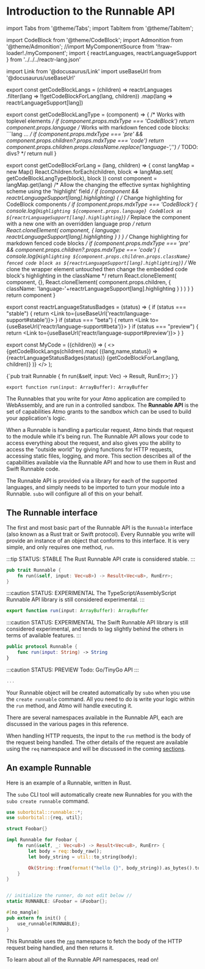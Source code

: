# Introduction to the Runnable API

import Tabs from '@theme/Tabs';
import TabItem from '@theme/TabItem';

import CodeBlock from '@theme/CodeBlock';
import Admonition from '@theme/Admonition';
//import MyComponentSource from '!!raw-loader!./myComponent';
import { reactrLanguages, reactrLanguageSupport } from '../../../reactr-lang.json'

import Link from '@docusaurus/Link'
import useBaseUrl from '@docusaurus/useBaseUrl'


<!-- Creates a new iteratable, ordered list of supported languages filtered by only the code blocks present in the component -->
export const getCodeBlockLangs = (children) =>
    reactrLanguages
        .filter(lang => !!getCodeBlockForLang(lang, children))
        .map(lang => reactrLanguageSupport[lang])

<!-- Finds the lang type of the code block in the supplied React component -->
export const getCodeBlockLangType = (component) => {
    /* Works with toplevel <CodeBlock> elements */
    if (component.props.mdxType === 'CodeBlock') return component.props.language
    /* Works with markdown fenced code blocks: ```lang ... */
    if (component.props.mdxType === 'pre' && component.props.children?.props.mdxType === 'code') return component.props.children.props.className.replace('language-','')
    /* TODO: divs? */
    return null
}

<!-- Returns from a list of Code Block children the one that corresponds with the selected language -->
export const getCodeBlockForLang = (lang, children) => {
    const langMap = new Map()
    React.Children.forEach(children, block => langMap.set(
        getCodeBlockLangType(block), block
    ))
    const component = langMap.get(lang)
    /* Allow the changing the effective syntax highlighting scheme using the 'highlight' field */
    if (component && reactrLanguageSupport[lang].highlighting) {
        /* Change highlighting for CodeBlock components */
        if (component.props.mdxType === 'CodeBlock') {
            console.log(`Highlighting ${component.props.language} CodeBlock as ${reactrLanguageSupport[lang].highlighting}`)
            /* Replace the component with a new one with an overridden language prop */
            return React.cloneElement(
                component,
                { language: reactrLanguageSupport[lang].highlighting }
            )
        }
        /* Change highlighting for markdown fenced code blocks */
        if (component.props.mdxType === 'pre' && component.props.children?.props.mdxType === 'code') {
            console.log(`Highlighting ${component.props.children.props.className} fenced code block as ${reactrLanguageSupport[lang].highlighting}`)
            /* We clone the wrapper element untouched then change the embedded code block's highlighting in the className */
            return React.cloneElement(
                component, {},
                React.cloneElement(
                    component.props.children,
                    { className: 'language-'+reactrLanguageSupport[lang].highlighting }
                )
            )
        }
    }
    return component
}

export const reactrLanguageStatusBadges = (status) => {
    if (status === "stable") {
        return <Link to={useBaseUrl('reactr/language-support#stable')}>
            <Admonition type="tip" title="STATUS: STABLE" />
        </Link>
    }
    if (status === "beta") {
        return <Link to={useBaseUrl('reactr/language-support#beta')}>
            <Admonition type="info" title="STATUS: BETA" />
        </Link>
    }
    if (status === "preview") {
        return <Link to={useBaseUrl('reactr/language-support#preview')}>
            <Admonition type="caution" title="STATUS: PREVIEW" />
        </Link>
    }
}

export const MyCode = ({children}) => (
    <>
        <Tabs groupId="reactr-language" defaultValue={null}>
            {getCodeBlockLangs(children).map(
                ({lang,name,status}) =>
                    <TabItem
                        value={lang}
                        label={name}
                    >
                    {reactrLanguageStatusBadges(status)}
                    {getCodeBlockForLang(lang, children)}
                    </TabItem>
            )}
        </Tabs>
    </>
);

<!--
export const MyCode = ({children}) => (
    <Fragment>
        <Tabs groupId="reactr-language">
            {React.Children.map(children, (code) =>
                <TabItem value={code.props.language} label={code.props.language}>
                    {(code.props.language === 'rust') ? (
                        <Admonition type="tip" title="STATUS: STABLE">
                            The Rust Runnable API crate is considered stable.
                        </Admonition>
                    ) : (
                        <Admonition type="caution" title="STATUS: EXPERIMENTAL">
                            The AssemblyScript Runnable API library is still considered experimental.
                        </Admonition>
                    )}
                    {code}
                </TabItem>
            )}
        </Tabs>
    </Fragment>
);
-->

<MyCode>

<CodeBlock language="rust" title="lib.rs">
    {`pub trait Runnable {
fn run(&self, input: Vec<u8>) -> Result<Vec<u8>, RunErr>;
}`}
</CodeBlock>

```assemblyscript
export function run(input: ArrayBuffer): ArrayBuffer
```

</MyCode>


The Runnables that you write for your Atmo application are compiled to
WebAssembly, and are run in a controlled sandbox. The **Runnable API**
is the set of capabilities Atmo grants to the sandbox which can be used
to build your application's logic.

When a Runnable is handling a particular request, Atmo binds that request
to the module while it's being run. The Runnable API allows your code to
access everything about the request, and also gives you the ability to
access the "outside world" by giving functions for HTTP requests,
accessing static files, logging, and more. This section describes all of
the capabilities available via the Runnable API and how to use them in
Rust and Swift Runnable code.

The Runnable API is provided via a library for each of the supported languages,
and simply needs to be imported to turn your module into a Runnable.
`subo` will configure all of this on your behalf.


## The Runnable interface

The first and most basic part of the Runnable API is the `Runnable` interface
(also known as a Rust trait or Swift protocol). Every Runnable you write will
provide an instance of an object that conforms to this interface.
It is very simple, and only requires one method, `run`.


<Tabs groupId="reactr-language">

<TabItem value="rust" label="Rust">

:::tip STATUS: STABLE
The Rust Runnable API crate is considered stable.
:::

```rust
pub trait Runnable {
    fn run(&self, input: Vec<u8>) -> Result<Vec<u8>, RunErr>;
}
```

</TabItem>


<TabItem value="assemblyscript" label="AssemblyScript 🧪">

:::caution STATUS: EXPERIMENTAL
The TypeScript/AssemblyScript Runnable API library is still considered experimental.
:::

```typescript
export function run(input: ArrayBuffer): ArrayBuffer
```

</TabItem>


<TabItem value="swift" label="Swift 🧪">

:::caution STATUS: EXPERIMENTAL
The Swift Runnable API library is still considered experimental, and tends to lag
slightly behind the others in terms of available features.
:::

```swift
public protocol Runnable {
    func run(input: String) -> String
}
```

</TabItem>


<TabItem value="tinygo" label="Tiny Go 🧪">

:::caution STATUS: PREVIEW
Todo: Go/TinyGo API
:::

```go
...
```

</TabItem>

</Tabs>


Your Runnable object will be created automatically by `subo` when you use the
`create runnable` command. All you need to do is write your logic within the `run`
method, and Atmo will handle executing it.

There are several namespaces available in the Runnable API, each are discussed in
the various pages in this reference.

When handling HTTP requests, the input to the `run` method is the body of the
request being handled. The other details of the request are available using the
`req` namespace and will be discussed in the coming [sections](request).


## An example Runnable

Here is an example of a Runnable, written in Rust.

The `subo` CLI tool will automatically create new Runnables for you with the `subo create runnable` command.


```rust
use suborbital::runnable::*;
use suborbital::{req, util};

struct Foobar{}

impl Runnable for Foobar {
    fn run(&self, _: Vec<u8>) -> Result<Vec<u8>, RunErr> {
        let body = req::body_raw();
        let body_string = util::to_string(body);

        Ok(String::from(format!("hello {}", body_string)).as_bytes().to_vec())
    }
}


// initialize the runner, do not edit below //
static RUNNABLE: &Foobar = &Foobar{};

#[no_mangle]
pub extern fn init() {
    use_runnable(RUNNABLE);
}
```

This Runnable uses the [`req`](request) namespace to fetch the body of the HTTP request being handled, and then returns it.

To learn about all of the Runnable API namespaces, read on!
